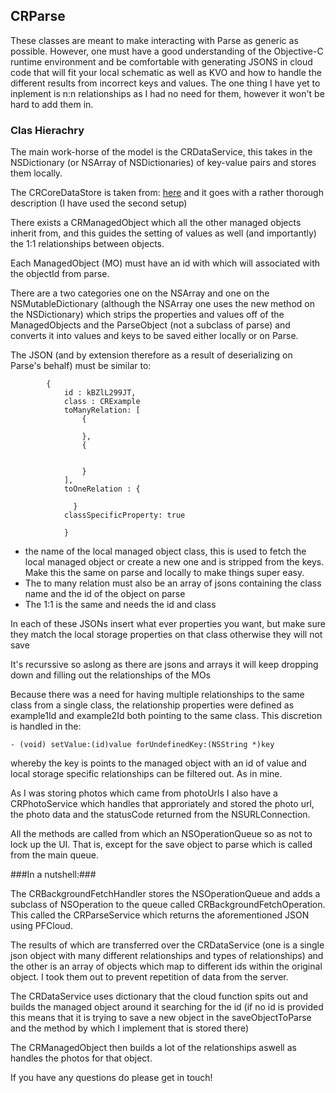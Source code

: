 
## CRParse ##

These classes are meant to make interacting with Parse as generic as possible. However, one must have a good understanding of the Objective-C runtime environment and be comfortable with generating JSONS in cloud code that will fit your local schematic as well as KVO and how to handle the different results from incorrect keys and values.  The one thing I have yet to inplement is n:n relationships as I had no need for them, however it won't be hard to add them in.

### Clas Hierachry ###

The main work-horse of the model is the CRDataService, this takes in the NSDictionary (or NSArray of NSDictionaries) of key-value pairs and stores them locally.

The CRCoreDataStore is taken from: [here](http://robots.thoughtbot.com/core-data) and it goes with a rather thorough description (I have used the second setup)

There exists a CRManagedObject which all the other managed objects inherit from, and this guides the setting of values as well (and importantly) the 1:1 relationships between objects.

Each ManagedObject (MO) must have an id with which will associated with the objectId from parse.

There are a two categories one on the NSArray and one on the NSMutableDictionary (although the NSArray one uses the new method on the NSDictionary) which strips the properties and values off of the ManagedObjects and the ParseObject (not a subclass of parse) and converts it into values and keys to be saved either locally or on Parse.

The JSON (and by extension therefore as a result of deserializing on Parse's behalf) must be similar to:

			{
  				id : kBZlL299JT,
  				class : CRExample
  				toManyRelation: [
                    {
            
                    },
                    {


                    }
                ],
  				toOneRelation : {

                  }
				classSpecificProperty: true

				}

* the name of the local managed object class, this is used to fetch the local managed object or create a new one and is stripped from the keys. Make this the same on parse and locally to make things super easy.
* The to many relation must also be an array of jsons containing the class name and the id of the object on parse
* The 1:1 is the same and needs the id and class

In each of these JSONs insert what ever properties you want, but make sure they match the local storage properties on that class otherwise they will not save

It's recurssive so aslong as there are jsons and arrays it will keep dropping down and filling out the relationships of the MOs

Because there was a need for having multiple relationships to the same class from a single class, the relationship properties were defined as example1Id and example2Id both pointing to the same class. This discretion is handled in the:

    - (void) setValue:(id)value forUndefinedKey:(NSString *)key

whereby the key is points to the managed object with an id of value and local storage specific relationships can be filtered out. As in mine. 

As I was storing photos which came from photoUrls I also have a CRPhotoService which handles that approriately and stored the photo url, the photo data and the statusCode returned from the NSURLConnection.

All the methods are called from which an NSOperationQueue so as not to lock up the UI. That is, except for the save object to parse which is called from the main queue. 

###In a nutshell:###

The CRBackgroundFetchHandler stores the NSOperationQueue and adds a subclass of NSOperation to the queue called CRBackgroundFetchOperation. This called the CRParseService which returns the aforementioned JSON using PFCloud. 
		
The results of which are transferred over the CRDataService (one is a single json object with many different relationships and types of relationships) and the other is an array of objects which map to different ids within the original object. I took them out to prevent repetition of data from the server.
		
The CRDataService uses dictionary that the cloud function spits out and builds the managed object around it searching for the id (if no id is provided this means that it is trying to save a new object in the saveObjectToParse and the method by which I implement that is stored there)
		
The CRManagedObject then builds a lot of the relationships aswell as handles the photos for that object.
		
If you have any questions do please get in touch!
